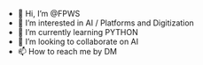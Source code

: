- 👋 Hi, I’m @FPWS
- 👀 I’m interested in AI / Platforms and Digitization
- 🌱 I’m currently learning PYTHON
- 💞️ I’m looking to collaborate on AI
- 📫 How to reach me by DM

<!---
FPWS/FPWS is a ✨ special ✨ repository because its `README.md` (this file) appears on your GitHub profile.
You can click the Preview link to take a look at your changes.
--->
